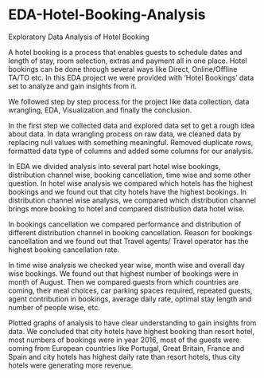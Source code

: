 # EDA-Hotel-Booking-Analysis
Exploratory Data Analysis of Hotel Booking

A hotel booking is a process that enables guests to schedule dates and length of stay, room selection, extras and payment all in one place. Hotel bookings can be done through several ways like Direct, Online/Offline TA/TO etc. In this EDA project we were provided with ‘Hotel Bookings’ data set to analyze and gain insights from it.

We followed step by step process for the project like data collection, data wrangling, EDA, Visualization and finally the conclusion.

In the first step we collected data and explored data set to get a rough idea about data. In data wrangling process on raw data, we cleaned data by replacing null values with something meaningful. Removed duplicate rows, formatted data type of columns and added some columns for our analysis.

In EDA we divided analysis into several part hotel wise bookings, distribution channel wise, booking cancellation, time wise and some other question. In hotel wise analysis we compared which hotels has the highest bookings and we found out that city hotels have the highest bookings. In distribution channel wise analysis, we compared which distribution channel brings more booking to hotel and compared distribution data hotel wise.

In bookings cancellation we compared performance and distribution of different distribution channel in booking cancellation. Reason for bookings cancellation and we found out that Travel agents/ Travel operator has the highest booking cancellation rate.

In time wise analysis we checked year wise, month wise and overall day wise bookings. We found out that highest number of bookings were in month of August. Then we compared guests from which countries are coming, their meal choices, car parking spaces required, repeated guests, agent contribution in bookings, average daily rate, optimal stay length and number of people wise, etc.

Plotted graphs of analysis to have clear understanding to gain insights from data. We concluded that city hotels have highest booking than resort hotel, most numbers of bookings were in year 2016, most of the guests were coming from European countries like Portugal, Great Britain, France and Spain and city hotels has highest daily rate than resort hotels, thus city hotels were generating more revenue.
